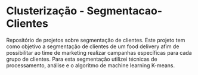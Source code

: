 # Clusterização - Segmentacao-Clientes
Repositório de projetos sobre segmentação de clientes.
Este projeto tem como objetivo a segmentação de clientes de um food delivery afim de possibilitar ao time de marketing realizar campanhas específicas para cada grupo de clientes.  Para esta segmentação utilizei técnicas de processamento, análise e o algoritmo de machine learning K-means. 
